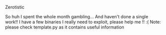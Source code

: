Zerotistic

So huh I spent the whole month gambling... And haven't done a single work!! I have a few binaries I really need to exploit, please help me !! :( Note: please check template.py as it contains useful information
